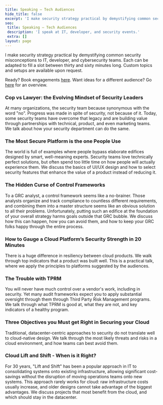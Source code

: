 ```yaml
---
title: Speaking – Tech Audiences
hide_title: false
excerpt: 'I make security strategy practical by demystifying common security misconceptions to IT, developer, and cybersecurity teams.'
seo:
 title: Speaking – Tech Audiences
 description: 'I speak at IT, developer, and security events.'
 extra: []
layout: page
---
```

I make security strategy practical by demystifying common security misconceptions to IT, developer, and cybersecurity teams. Each can be adapted to fill a slot between thirty and sixty minutes long. Custom topics and setups are available upon request.

Ready? Book engagements [here](/book_speaking).
Want ideas for a different audience? Go [here](/speaking) for an overview. 

### Cop vs Lawyer: the Evolving Mindset of Security Leaders
At many organizations, the security team because synonymous with the word "no". Progress was made in spite of security, not because of it. 
Today, some security teams have overcome that legacy and are building value through partnerships with technical, product, and even marketing teams. We talk about how your security department can do the same. 

### The Most Secure Platform is the one People Use
The world is full of examples where people bypass elaborate edifices designed by smart, well-meaning experts. Security teams love technically perfect solutions, but often spend too little time on how people will actually experience them. We discuss the basics of UI/UX design and how to select security features that enhance the value of a product instead of reducing it.

### The Hidden Curse of Control Frameworks
To a GRC analyst, a control framework seems like a no-brainer. Those analysts organize and track compliance to countless different requirements, and combining them into a master structure seems like an obvious solution to all their problems.
Unfortunately, putting such an edifice at the foundation of your overall strategy harms goals outside that GRC bubble. We discuss how this can happen, how you can avoid them, and how to keep your GRC folks happy through the entire process.

### How to Gauge a Cloud Platform’s Security Strength in 20 Minutes
There is a huge difference in resiliency between cloud products. We walk through top indicators that a product was built well. This is a practical talk, where we apply the principles to platforms suggested by the audiences.

### The Trouble with TPRM
You will never have much control over a vendor's work, including in security. Yet many audit frameworks expect you to apply substantial oversight through them through Third Party Risk Management programs. We talk through what TPRM is good at, what they are not, and key indicators of a healthy program. 

### Three Objectives you Must get Right in Securing your Cloud
Traditional, datacenter-centric approaches to security do not translate well to cloud-native design. We talk through the most likely threats and risks in a cloud environment, and how teams can best avoid them. 

### Cloud Lift and Shift - When is it Right?
For 30 years, "Lift and Shift" has been a popular approach in IT to consolidating systems onto existing infrastructure, allowing significant cost-savings without the disruption of moving operations teams onto new systems. This approach rarely works for cloud: raw infrastructure costs usually increase, and older designs cannot take advantage of the biggest advantages. We discuss projects that most benefit from the cloud, and which should stay in the datacenter.
